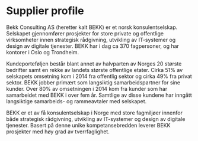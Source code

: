 # Supplier profile

Bekk Consulting AS (heretter kalt BEKK) er et norsk konsulentselskap. Selskapet gjennomfører prosjekter for store private og offentlige virksomheter innen strategisk rådgivning, utvikling av IT-systemer og design av digitale tjenester. BEKK har i dag ca 370 fagpersoner, og har kontorer i Oslo og Trondheim.

Kundeporteføljen består blant annet av halvparten av Norges 20 største bedrifter samt en rekke av landets største offentlige etater. Cirka 51% av selskapets omsetning kom i 2014 fra offentlig sektor og cirka 49% fra privat sektor. BEKK jobber primært som langsiktig samarbeidspartner for sine kunder. Over 80% av omsetningen i 2014 kom fra kunder som har samarbeidet med BEKK i over fem år. Samtlige av disse kundene har inngått langsiktige samarbeids- og rammeavtaler med selskapet. 

BEKK er et av få konsulentselskap i Norge med store fagmiljøer innenfor både strategisk rådgivning, utvikling av IT-systemer og design av digitale tjenester. Basert på denne unike kompetansebredden leverer BEKK prosjekter med høy grad av tverrfaglighet. 